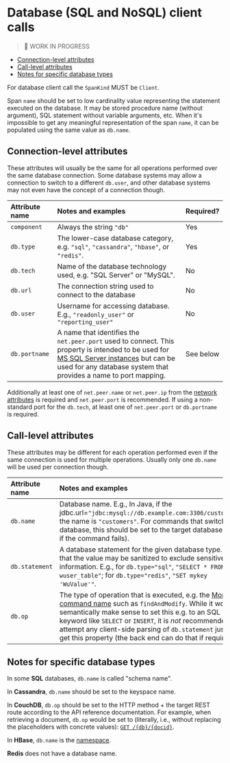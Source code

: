 # Database (SQL and NoSQL) client calls

> 🚧 WORK IN PROGRESS

<!-- Re-generate TOC with `markdown-toc --no-first-h1 -i` -->

<!-- toc -->

- [Connection-level attributes](#connection-level-attributes)
- [Call-level attributes](#call-level-attributes)
- [Notes for specific database types](#notes-for-specific-database-types)

<!-- tocstop -->

For database client call the `SpanKind` MUST be `Client`.

Span `name` should be set to low cardinality value representing the statement
executed on the database. It may be stored procedure name (without argument), SQL
statement without variable arguments, etc. When it's impossible to get any
meaningful representation of the span `name`, it can be populated using the same
value as `db.name`.

## Connection-level attributes

These attributes will usually be the same for all operations performed over the same database connection. Some database systems may allow a connection to switch to a different `db.user`, and other database systems may not even have the concept of a connection though.

| Attribute name | Notes and examples                                           | Required? |
| :------------- | :----------------------------------------------------------- | --------- |
| `component` | Always the string `"db"` | Yes       |
| `db.type` | The lower-case database category, e.g. `"sql"`, `"cassandra"`, `"hbase"`, or `"redis"`. | Yes       |
| `db.tech` | Name of the database technology used, e.g. "SQL Server" or "MySQL". | No     |
| `db.url` | The connection string used to connect to the database | No       |
| `db.user`      | Username for accessing database. E.g., `"readonly_user"` or `"reporting_user"` | No        |
| `db.portname` | A name that identifies the `net.peer.port` used to connect. This property is intended to be used for [MS SQL Server instances][] but can be used for any database system that provides a name to port mapping. | See below        |

[MS SQL Server instances]: https://docs.microsoft.com/en-us/sql/connect/jdbc/building-the-connection-url?view=sql-server-ver15

Additionally at least one of `net.peer.name` or `net.peer.ip` from the [network attributes][] is required and `net.peer.port` is recommended.
If using a non-standard port for the `db.tech`, at least one of `net.peer.port` or `db.portname` is required.

[network attributes]: data-span-general.md#general-network-connection-attributes

## Call-level attributes

These attributes may be different for each operation performed even if the same connection is used for multiple operations. Usually only one `db.name` will be used per connection though.

| Attribute name | Notes and examples                                           | Required? |
| :------------- | :----------------------------------------------------------- | --------- |
| `db.name`  | Database name. E.g., In Java, if the jdbc.url=`"jdbc:mysql://db.example.com:3306/customers"`, the name is `"customers"`. For commands that switch the database, this should be set to the target database (even if the command fails). | Yes (if applicable) |
| `db.statement` | A database statement for the given database type. Note that the value may be sanitized to exclude sensitive information. E.g., for `db.type="sql"`, `"SELECT * FROM wuser_table"`; for `db.type="redis"`, `"SET mykey 'WuValue'"`. | Yes (if applicable)       |
| `db.op` | The type of operation that is executed, e.g. the [MongoDB command name][] such as `findAndModify`. While it would semantically make sense to set this e.g. to an SQL keyword like `SELECT` or `INSERT`, it is *not* recommended to attempt any client-side parsing of `db.statement` just to get this property (the back end can do that if required). | If `db.statement` is not applicable.       |

[MongoDB command name]: https://docs.mongodb.com/manual/reference/command/#database-operations

## Notes for specific database types

In some **SQL** databases, `db.name` is called "schema name".

In **Cassandra**, `db.name` should be set to the keyspace name.

In **CouchDB**, `db.op` should be set to the HTTP method + the target REST route according to the API reference documentation.
For example, when retrieving a document, `db.op` would be set to (literally, i.e., without replacing the placeholders with concrete values): [`GET /{db}/{docid}`][CouchDB get doc].

[CouchDB get doc]: http://docs.couchdb.org/en/stable/api/document/common.html#get--db-docid

In **HBase**, `db.name` is the [namespace][hbase ns].

[hbase ns]: https://hbase.apache.org/book.html#_namespace

**Redis** does not have a database name.

[rpc]: #remote-procedure-calls
